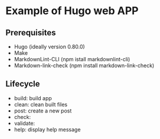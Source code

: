# Example of Hugo web APP

## Prerequisites

- Hugo (ideally version 0.80.0)
- Make
- MarkdownLint-CLI (npm istall markdownlint-cli)
- Markdown-link-check (npm install markdown-link-check)


## Lifecycle

- build: build app
- clean: clean built files
- post: create a new post
- check:
- validate:
- help: display help message
